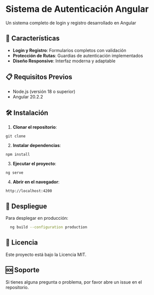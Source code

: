 # Sistema de Autenticación Angular

Un sistema completo de login y registro desarrollado en Angular 

## 🚀 Características

- **Login y Registro**: Formularios completos con validación
- **Protección de Rutas**: Guardias de autenticación implementados
- **Diseño Responsive**: Interfaz moderna y adaptable

## 📋 Requisitos Previos

- Node.js (versión 18 o superior)
- Angular 20.2.2

## 🛠️ Instalación

1. **Clonar el repositorio**:
```
git clone 
```

2. **Instalar dependencias**:
```
npm install
```

3. **Ejecutar el proyecto**:
```
ng serve
```

4. **Abrir en el navegador**:
```
http://localhost:4200
```

## 🚀 Despliegue

Para desplegar en producción:

```bash
  ng build --configuration production
```

## 📄 Licencia

Este proyecto está bajo la Licencia MIT.

## 🆘 Soporte

Si tienes alguna pregunta o problema, por favor abre un issue en el repositorio.